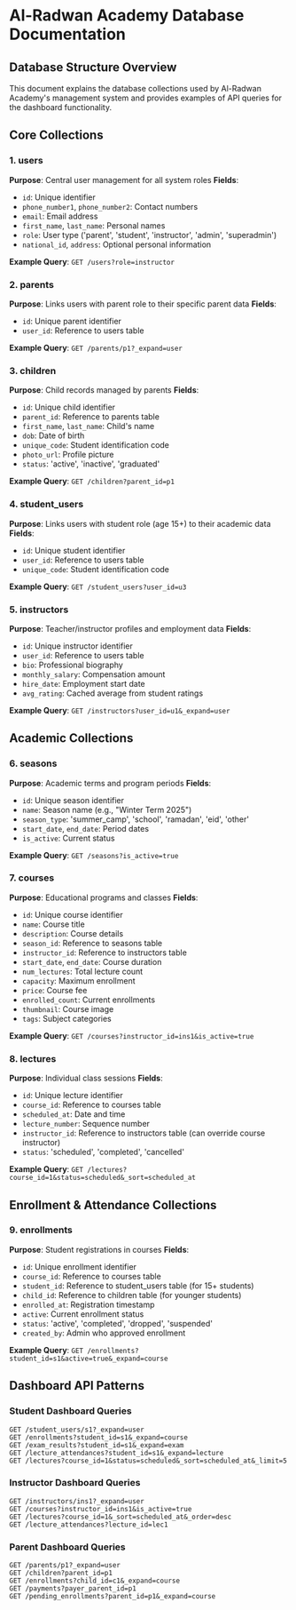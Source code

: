 # Al-Radwan Academy Database Documentation

## Database Structure Overview

This document explains the database collections used by Al-Radwan Academy's management system and provides examples of API queries for the dashboard functionality.

## Core Collections

### 1. users

**Purpose**: Central user management for all system roles
**Fields**:

- `id`: Unique identifier
- `phone_number1`, `phone_number2`: Contact numbers
- `email`: Email address
- `first_name`, `last_name`: Personal names
- `role`: User type ('parent', 'student', 'instructor', 'admin', 'superadmin')
- `national_id`, `address`: Optional personal information

**Example Query**: `GET /users?role=instructor`

### 2. parents

**Purpose**: Links users with parent role to their specific parent data
**Fields**:

- `id`: Unique parent identifier
- `user_id`: Reference to users table

**Example Query**: `GET /parents/p1?_expand=user`

### 3. children

**Purpose**: Child records managed by parents
**Fields**:

- `id`: Unique child identifier
- `parent_id`: Reference to parents table
- `first_name`, `last_name`: Child's name
- `dob`: Date of birth
- `unique_code`: Student identification code
- `photo_url`: Profile picture
- `status`: 'active', 'inactive', 'graduated'

**Example Query**: `GET /children?parent_id=p1`

### 4. student_users

**Purpose**: Links users with student role (age 15+) to their academic data
**Fields**:

- `id`: Unique student identifier
- `user_id`: Reference to users table
- `unique_code`: Student identification code

**Example Query**: `GET /student_users?user_id=u3`

### 5. instructors

**Purpose**: Teacher/instructor profiles and employment data
**Fields**:

- `id`: Unique instructor identifier
- `user_id`: Reference to users table
- `bio`: Professional biography
- `monthly_salary`: Compensation amount
- `hire_date`: Employment start date
- `avg_rating`: Cached average from student ratings

**Example Query**: `GET /instructors?user_id=u1&_expand=user`

## Academic Collections

### 6. seasons

**Purpose**: Academic terms and program periods
**Fields**:

- `id`: Unique season identifier
- `name`: Season name (e.g., "Winter Term 2025")
- `season_type`: 'summer_camp', 'school', 'ramadan', 'eid', 'other'
- `start_date`, `end_date`: Period dates
- `is_active`: Current status

**Example Query**: `GET /seasons?is_active=true`

### 7. courses

**Purpose**: Educational programs and classes
**Fields**:

- `id`: Unique course identifier
- `name`: Course title
- `description`: Course details
- `season_id`: Reference to seasons table
- `instructor_id`: Reference to instructors table
- `start_date`, `end_date`: Course duration
- `num_lectures`: Total lecture count
- `capacity`: Maximum enrollment
- `price`: Course fee
- `enrolled_count`: Current enrollments
- `thumbnail`: Course image
- `tags`: Subject categories

**Example Query**: `GET /courses?instructor_id=ins1&is_active=true`

### 8. lectures

**Purpose**: Individual class sessions
**Fields**:

- `id`: Unique lecture identifier
- `course_id`: Reference to courses table
- `scheduled_at`: Date and time
- `lecture_number`: Sequence number
- `instructor_id`: Reference to instructors table (can override course instructor)
- `status`: 'scheduled', 'completed', 'cancelled'

**Example Query**: `GET /lectures?course_id=1&status=scheduled&_sort=scheduled_at`

## Enrollment & Attendance Collections

### 9. enrollments

**Purpose**: Student registrations in courses
**Fields**:

- `id`: Unique enrollment identifier
- `course_id`: Reference to courses table
- `student_id`: Reference to student_users table (for 15+ students)
- `child_id`: Reference to children table (for younger students)
- `enrolled_at`: Registration timestamp
- `active`: Current enrollment status
- `status`: 'active', 'completed', 'dropped', 'suspended'
- `created_by`: Admin who approved enrollment

**Example Query**: `GET /enrollments?student_id=s1&active=true&_expand=course`

## Dashboard API Patterns

### Student Dashboard Queries

```
GET /student_users/s1?_expand=user
GET /enrollments?student_id=s1&_expand=course
GET /exam_results?student_id=s1&_expand=exam
GET /lecture_attendances?student_id=s1&_expand=lecture
GET /lectures?course_id=1&status=scheduled&_sort=scheduled_at&_limit=5
```

### Instructor Dashboard Queries

```
GET /instructors/ins1?_expand=user
GET /courses?instructor_id=ins1&is_active=true
GET /lectures?course_id=1&_sort=scheduled_at&_order=desc
GET /lecture_attendances?lecture_id=lec1
```

### Parent Dashboard Queries

```
GET /parents/p1?_expand=user
GET /children?parent_id=p1
GET /enrollments?child_id=c1&_expand=course
GET /payments?payer_parent_id=p1
GET /pending_enrollments?parent_id=p1&_expand=course
```

